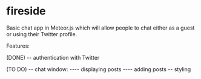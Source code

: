 fireside
========

Basic chat app in Meteor.js which will allow people to chat either as a guest or using their Twitter profile.


Features:

(DONE)
-- authentication with Twitter


(TO DO)
-- chat window:
---- displaying posts
---- adding posts
-- styling

